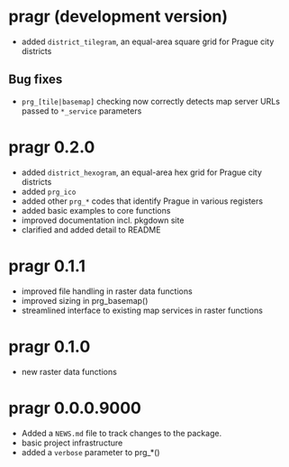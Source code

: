 # pragr (development version)

* added `district_tilegram`, an equal-area square grid for Prague city districts 

## Bug fixes

* `prg_[tile|basemap]` checking now correctly detects map server URLs passed to `*_service` parameters

# pragr 0.2.0

* added `district_hexogram`, an equal-area hex grid for Prague city districts 
* added `prg_ico`
* added other `prg_*` codes that identify Prague in various registers
* added basic examples to core functions
* improved documentation incl. pkgdown site
* clarified and added detail to README

# pragr 0.1.1

* improved file handling in raster data functions
* improved sizing in prg_basemap()
* streamlined interface to existing map services in raster functions

# pragr 0.1.0

* new raster data functions

# pragr 0.0.0.9000

* Added a `NEWS.md` file to track changes to the package.
* basic project infrastructure
* added a `verbose` parameter to prg_*()

